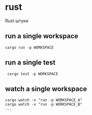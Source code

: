 # rust
Rust штуки


## run a single workspace

```
cargo run -p WORKSPACE
```
## run a single test

```
 cargo test -p WORKSPACE
```
## watch a single workspace

```
cargo watch -x "run -p WORKSPACE_A"    
cargo watch -x "run -p WORKSPACE_B"
...
```